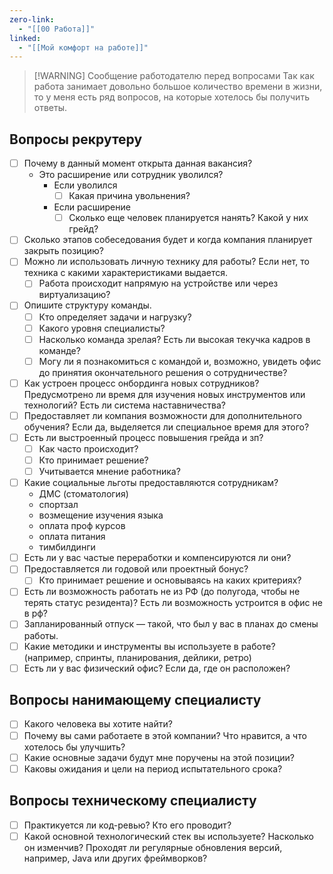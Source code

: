 ```yaml
---
zero-link:
  - "[[00 Работа]]"
linked:
  - "[[Мой комфорт на работе]]"
---
```


> [!WARNING] Сообщение работодателю перед вопросами
> Так как работа занимает довольно большое количество времени в жизни, то у меня есть ряд вопросов, на которые хотелось бы получить ответы.

## Вопросы рекрутеру
- [ ] Почему в данный момент открыта данная вакансия?
	- Это расширение или сотрудник уволился?
		- Если уволился
			- [ ] Какая причина увольнения?
		- Если расширение
			- [ ] Сколько еще человек планируется нанять? Какой у них грейд?
- [ ] Сколько этапов собеседования будет и когда компания планирует закрыть позицию?
- [ ] Можно ли использовать личную технику для работы? Если нет, то техника с какими характеристиками выдается.
	- [ ] Работа происходит напрямую на устройстве или через виртуализацию?
- [ ] Опишите структуру команды.
	- [ ] Кто определяет задачи и нагрузку?
	- [ ] Какого уровня специалисты?
	- [ ] Насколько команда зрелая? Есть ли высокая текучка кадров в команде?
	- [ ] Могу ли я познакомиться с командой и, возможно, увидеть офис до принятия окончательного решения о сотрудничестве?
- [ ] Как устроен процесс онбординга новых сотрудников? Предусмотрено ли время для изучения новых инструментов или технологий? Есть ли система наставничества?
- [ ] Предоставляет ли компания возможности для дополнительного обучения? Если да, выделяется ли специальное время для этого?
- [ ] Есть ли выстроенный процесс повышения грейда и зп?
	- [ ] Как часто происходит?
	- [ ] Кто принимает решение?
	- [ ] Учитывается мнение работника?
- [ ] Какие социальные льготы предоставляются сотрудникам?
	- ДМС (стоматология)
	- спортзал
	- возмещение изучения языка
	- оплата проф курсов
	- оплата питания
	- тимбилдинги
- [ ] Есть ли у вас частые переработки и компенсируются ли они?
- [ ] Предоставляется ли годовой или проектный бонус?
	- [ ] Кто принимает решение и основываясь на каких критериях?
- [ ] Есть ли возможность работать не из РФ (до полугода, чтобы не терять статус резидента)? Есть ли возможность устроится в офис не в рф?
- [ ] Запланированный отпуск — такой, что был у вас в планах до смены работы.
- [ ] Какие методики и инструменты вы используете в работе? (например, спринты, планирования, дейлики, ретро)
- [ ] Есть ли у вас физический офис? Если да, где он расположен?
## Вопросы нанимающему специалисту
- [ ] Какого человека вы хотите найти?
- [ ] Почему вы сами работаете в этой компании? Что нравится, а что хотелось бы улучшить?
- [ ] Какие основные задачи будут мне поручены на этой позиции?
- [ ] Каковы ожидания и цели на период испытательного срока?

## Вопросы техническому специалисту
- [ ] Практикуется ли код-ревью? Кто его проводит?
- [ ] Какой основной технологический стек вы используете? Насколько он изменчив? Проходят ли регулярные обновления версий, например, Java или других фреймворков?